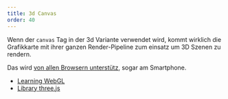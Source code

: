 ```yaml
---
title: 3d Canvas
order: 40
---
```



Wenn der `canvas` Tag in der 3d Variante verwendet wird,
kommt wirklich die Grafikkarte mit ihrer ganzen Render-Pipeline zum einsatz
um 3D Szenen zu rendern.

Das wird [von allen Browsern unterstütz](http://caniuse.com/#feat=webgl),
sogar am Smartphone.


* [Learning WebGL](http://learningwebgl.com/blog/?page_id=1217)
* [Library three.js](http://blog.teamtreehouse.com/the-beginners-guide-to-three-js)
